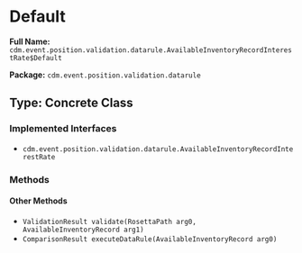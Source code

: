 # Default

**Full Name:** `cdm.event.position.validation.datarule.AvailableInventoryRecordInterestRate$Default`

**Package:** `cdm.event.position.validation.datarule`

## Type: Concrete Class

### Implemented Interfaces

- `cdm.event.position.validation.datarule.AvailableInventoryRecordInterestRate`

### Methods

#### Other Methods

- `ValidationResult validate(RosettaPath arg0, AvailableInventoryRecord arg1)`
- `ComparisonResult executeDataRule(AvailableInventoryRecord arg0)`

